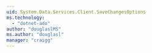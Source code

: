 ```yaml
---
uid: System.Data.Services.Client.SaveChangesOptions
ms.technology: 
  - "dotnet-ado"
author: "douglaslMS"
ms.author: "douglasl"
manager: "craigg"
---
```

